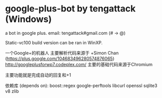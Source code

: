 ﻿google-plus-bot by tengattack (Windows)
===============

a bot in google plus.
email: tengattack#gmail.com (# -> @)

Static-vc100 build version can be ran in WinXP.

一个Google+的机器人
主要解析代码来源于 +Simon Chan (https://plus.google.com/104683496280574876065)
http://googleplusforwp7.codeplex.com/
主要的基础代码来源于Chromium

主要功能就是完成自动的回复和+1

依赖库 (depends on):
boost::regex
google-perftools
libcurl
openssl
sqlite3
v8
zlib
